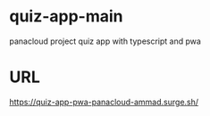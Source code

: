 # quiz-app-main
 panacloud project quiz app with typescript and pwa
 # URL
 https://quiz-app-pwa-panacloud-ammad.surge.sh/

